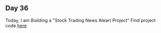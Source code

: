## Day 36

Today, I am Building a "Stock Trading News Aleart Project"
Find project code [here](Day36/day36.py)

